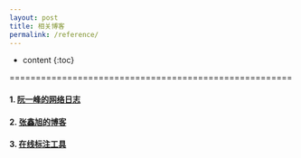 ```yaml
---
layout: post
title: 相关博客
permalink: /reference/
---
```


* content
{:toc}


======================================================

#### 1. [阮一峰的网络日志](http://www.ruanyifeng.com/blog/)
#### 2. [张鑫旭的博客](http://www.zhangxinxu.com/wordpress/)
#### 3. [在线标注工具](http://www.biaonimeia.com/)